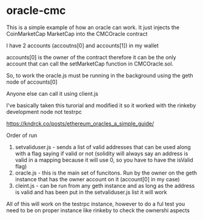 # oracle-cmc

This is a simple example of how an oracle can work.  It just injects the CoinMarketCap MarketCap into the CMCOracle contract

I have 2 accounts (accoutns[0] and accounts[1]) in my wallet 

accounts[0] is the owner of the contract therefore it can be the only account that can call the setMarketCap function in CMCOracle.sol.

So, to work the oracle.js must be running in the background using the geth node of accounts[0]

Anyone else can call it using client.js

I've basically taken this turorial and modified it so it worked with the rinkeby development node not testrpc

https://kndrck.co/posts/ethereum_oracles_a_simple_guide/


Order of run

1. setvaliduser.js  - sends a list of valid addresses that can be used along with a flag saying if valid or not (solidity will always say an address is valid in a mapping because it will use 0, so you have to have the isValid flag)
2. oracle.js - this is the main set of funcitons.  Run by the owner on the geth instance that has the owner account on it (account[0] in my case)
3. cleint.js - can be run from any geth instance and as long as the address is valid and has been put in the setvaliduser.js list it will work

All of this will work on the testrpc instance, however to do a ful test you need to be on proper instance like rinkeby to check the ownershi aspects



